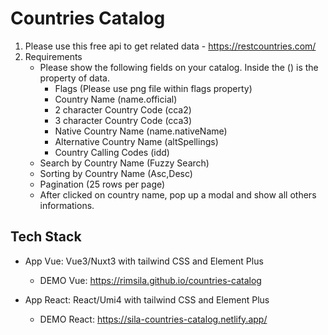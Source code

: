 # Countries Catalog

1. Please use this free api to get related data - <https://restcountries.com/>
2. Requirements
    - Please show the following fields on your catalog. Inside the () is the property of data.
        - Flags (Please use png file within flags property)
        - Country Name (name.official)
        - 2 character Country Code (cca2)
        - 3 character Country Code (cca3)
        - Native Country Name (name.nativeName)
        - Alternative Country Name (altSpellings)
        - Country Calling Codes (idd)
    - Search by Country Name (Fuzzy Search)
    - Sorting by Country Name (Asc,Desc)
    - Pagination (25 rows per page)
    - After clicked on country name, pop up a modal and show all others informations.

## Tech Stack

- App Vue: Vue3/Nuxt3 with tailwind CSS and Element Plus

  - DEMO Vue: <https://rimsila.github.io/countries-catalog>

- App React: React/Umi4 with tailwind CSS and Element Plus

  - DEMO React: <https://sila-countries-catalog.netlify.app/>
